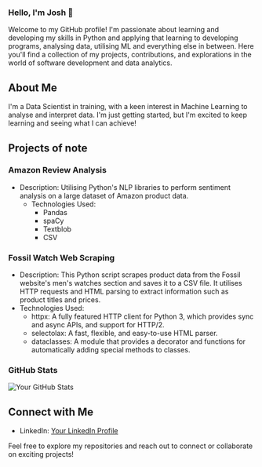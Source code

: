 ### Hello, I'm Josh 👋

Welcome to my GitHub profile! I'm passionate about learning and developing my skills in Python and applying that learning to developing programs, analysing data, utilising ML and everything else in between. Here you'll find a collection of my projects, contributions, and explorations in the world of software development and data analytics. 

## About Me

I'm a Data Scientist in training, with a keen interest in Machine Learning to analyse and interpret data. I'm just getting started, but I'm excited to keep learning and seeing what I can achieve! 

## Projects of note

### Amazon Review Analysis
- Description: Utilising Python's NLP libraries to perform sentiment analysis on a large dataset of Amazon product data.
  - Technologies Used:
    - Pandas
    - spaCy
    - Textblob
    - CSV
      

### Fossil Watch Web Scraping
- Description: This Python script scrapes product data from the Fossil website's men's watches section and saves it to a CSV file. It utilises HTTP requests and HTML parsing to extract information such as product titles and prices.
- Technologies Used:
  - httpx: A fully featured HTTP client for Python 3, which provides sync and async APIs, and support for HTTP/2.
  - selectolax: A fast, flexible, and easy-to-use HTML parser.
  - dataclasses: A module that provides a decorator and functions for automatically adding special methods to classes.
    



### GitHub Stats
![Your GitHub Stats](https://github-readme-stats.vercel.app/api?username=jlawest&show_icons=true)

## Connect with Me

- LinkedIn: [Your LinkedIn Profile](link-to-linkedin)

Feel free to explore my repositories and reach out to connect or collaborate on exciting projects!


<!--
**jlawest/jlawest** is a ✨ _special_ ✨ repository because its `README.md` (this file) appears on your GitHub profile.

Here are some ideas to get you started:

- 🔭 I’m currently working on ...
- 🌱 I’m currently learning ...
- 👯 I’m looking to collaborate on ...
- 🤔 I’m looking for help with ...
- 💬 Ask me about ...
- 📫 How to reach me: ...
- 😄 Pronouns: ...
- ⚡ Fun fact: ...
-->

